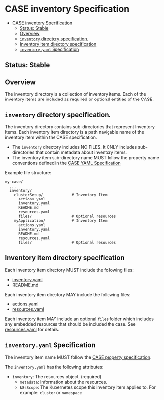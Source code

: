 # CASE inventory Specification
- [CASE inventory Specification](#case-inventory-specification)
  - [Status: Stable](#status-stable)
  - [Overview](#overview)
  - [`inventory` directory specification.](#inventory-directory-specification)
  - [Inventory item directory specification](#inventory-item-directory-specification)
  - [`inventory.yaml` Specification](#inventoryyaml-specification)

## Status: Stable

## Overview
The inventory directory is a collection of inventory items.  Each of the inventory items are included as required or optional entities of the CASE.

## `inventory` directory specification.
The inventory directory contains sub-directories that represent Inventory Items.  Each inventory item directory is a path navigable name of the inventory item within the CASE specification.
* The `inventory` directory includes NO FILES.  It ONLY includes sub-directories that contain metadata about inventory items.
* The inventory item sub-directory name MUST follow the property name conventions defined in the [CASE YAML Specification](010-case-structure.md#YAML-File-Format)

Example file structure:
```
my-case/
  ...
  inventory/
    clusterSetup/             # Inventory Item 
      actions.yaml
      inventory.yaml
      README.md
      resources.yaml
      files/                  # Optional resources
    myApplication/            # Inventory Item
      actions.yaml
      inventory.yaml
      README.md
      resources.yaml
      files/                  # Optional resources
```

## Inventory item directory specification
Each inventory item directory MUST include the following files:
- [inventory.yaml](#inventoryyaml-Specification)
- README.md

Each inventory item directory MAY include the following files:
- [actions.yaml](220-actions.md) 
- [resources.yaml](210-resources.md)  

Each inventory item MAY include an optional `files` folder which includes any embedded resources that should be included the case.  See [resources.yaml](210-resources.md) for details.

## `inventory.yaml` Specification
The inventory item name MUST follow the [CASE property specification](010-case-structure.md#yaml-file-format).

The `inventory.yaml` has the following attributes:
* `inventory`: The resources object. (required)
  * `metadata`:  Information about the resources.
  * `k8sScope`: The Kubernetes scope this inventory item applies to.  For example: `cluster` or `namespace`
  
